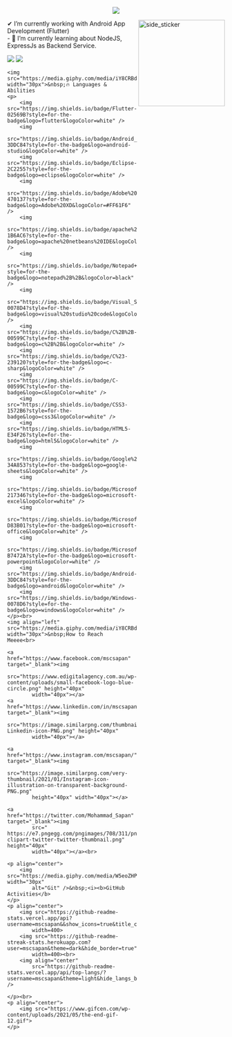 <!DOCTYPE html>
<html lang="en">

<head>
    <meta charset="UTF-8">
    <meta http-equiv="X-UA-Compatible" content="IE=edge">
    <meta name="viewport" content="width=device-width, initial-scale=1.0">
    <title>My Github</title>
</head>

<body>
    <p align="center">
        <img
            src="https://readme-typing-svg.herokuapp.com?font=Carter+One&size=25&color=AE0001&center=true&width=600&lines=Assalamua'laikum+🙋‍♀️;This+is+Mohammad+Ali;A+Very+Passinate+Flutter+Lover">
    </p>
    <img align="right" width=200px height=200px alt="side_sticker"
        src="https://media.giphy.com/media/TEnXkcsHrP4YedChhA/giphy.gif" />
    ✔ I’m currently working with Android App Development (Flutter)<br>
    - 🌱 I’m currently learning about NodeJS, ExpressJs as Backend Service.<br>
    <p align="left">
        <img src="https://img.shields.io/github/followers/mscsapan?label=Followers&logo=GitHub&style=for-the-badge">
        <img src="https://gpvc.arturio.dev/mscsapan">
    </p>

    <img src="https://media.giphy.com/media/iY8CRBdQXODJSCERIr/giphy.gif" width="30px">&nbsp;🔥 Languages & Abilities
    <p>
        <img src="https://img.shields.io/badge/Flutter-02569B?style=for-the-badge&logo=flutter&logoColor=white" />
        <img
            src="https://img.shields.io/badge/Android_Studio-3DDC84?style=for-the-badge&logo=android-studio&logoColor=white" />
        <img src="https://img.shields.io/badge/Eclipse-2C2255?style=for-the-badge&logo=eclipse&logoColor=white" />
        <img
            src="https://img.shields.io/badge/Adobe%20XD-470137?style=for-the-badge&logo=Adobe%20XD&logoColor=#FF61F6" />
        <img
            src="https://img.shields.io/badge/apache%20netbeans-1B6AC6?style=for-the-badge&logo=apache%20netbeans%20IDE&logoColor=white" />
        <img
            src="https://img.shields.io/badge/Notepad++-90E59A.svg?style=for-the-badge&logo=notepad%2B%2B&logoColor=black" />
        <img
            src="https://img.shields.io/badge/Visual_Studio_Code-0078D4?style=for-the-badge&logo=visual%20studio%20code&logoColor=white" />
        <img src="https://img.shields.io/badge/C%2B%2B-00599C?style=for-the-badge&logo=c%2B%2B&logoColor=white" />
        <img src="https://img.shields.io/badge/C%23-239120?style=for-the-badge&logo=c-sharp&logoColor=white" />
        <img src="https://img.shields.io/badge/C-00599C?style=for-the-badge&logo=c&logoColor=white" />
        <img src="https://img.shields.io/badge/CSS3-1572B6?style=for-the-badge&logo=css3&logoColor=white" />
        <img src="https://img.shields.io/badge/HTML5-E34F26?style=for-the-badge&logo=html5&logoColor=white" />
        <img
            src="https://img.shields.io/badge/Google%20Sheets-34A853?style=for-the-badge&logo=google-sheets&logoColor=white" />
        <img
            src="https://img.shields.io/badge/Microsoft_Excel-217346?style=for-the-badge&logo=microsoft-excel&logoColor=white" />
        <img
            src="https://img.shields.io/badge/Microsoft_Office-D83B01?style=for-the-badge&logo=microsoft-office&logoColor=white" />
        <img
            src="https://img.shields.io/badge/Microsoft_PowerPoint-B7472A?style=for-the-badge&logo=microsoft-powerpoint&logoColor=white" />
        <img src="https://img.shields.io/badge/Android-3DDC84?style=for-the-badge&logo=android&logoColor=white" />
        <img src="https://img.shields.io/badge/Windows-0078D6?style=for-the-badge&logo=windows&logoColor=white" />
    </p><br>
    <img align="left" src="https://media.giphy.com/media/iY8CRBdQXODJSCERIr/giphy.gif" width="30px">&nbsp;How to Reach
    Meeee<br>

    <a href="https://www.facebook.com/mscsapan" target="_blank"><img
            src="https://www.edigitalagency.com.au/wp-content/uploads/small-facebook-logo-blue-circle.png" height="40px"
            width="40px"></a>
    <a href="https://www.linkedin.com/in/mscsapan/" target="_blank"><img
            src="https://image.similarpng.com/thumbnail/2020/05/Vector-Linkedin-icon-PNG.png" height="40px"
            width="40px"></a>

    <a href="https://www.instagram.com/mscsapan/" target="_blank"><img
            src="https://image.similarpng.com/very-thumbnail/2021/01/Instagram-icon-illustration-on-transparent-background-PNG.png"
            height="40px" width="40px"></a>

    <a href="https://twitter.com/Mohammad_Sapan" target="_blank"><img
            src=" https://e7.pngegg.com/pngimages/708/311/png-clipart-twitter-twitter-thumbnail.png" height="40px"
            width="40px"></a><br>

    <p align="center">
        <img src="https://media.giphy.com/media/W5eoZHPpUx9sapR0eu/giphy.gif" width="30px"
            alt="Git" />&nbsp;<i><b>GitHub Activities</b>
    </p>
    <p align="center">
        <img src="https://github-readme-stats.vercel.app/api?username=mscsapan&&show_icons=true&title_color=ffffff&icon_color=bb2acf&text_color=daf7dc&bg_color=151515"
            width=400>
        <img src="https://github-readme-streak-stats.herokuapp.com?user=mscsapan&theme=dark&hide_border=true"
            width=400><br>
        <img align="center"
            src="https://github-readme-stats.vercel.app/api/top-langs/?username=mscsapan&theme=light&hide_langs_below=1" />

    </p><br>
    <p align="center">
        <img src="https://www.gifcen.com/wp-content/uploads/2021/05/the-end-gif-12.gif">
    </p>

</body>

</html>
